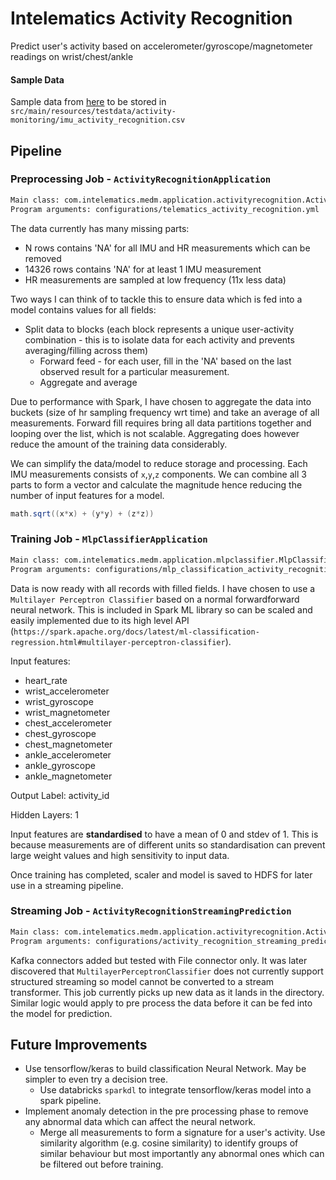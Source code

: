 # Intelematics Activity Recognition
Predict user's activity based on accelerometer/gyroscope/magnetometer readings on wrist/chest/ankle

#### Sample Data
Sample data from [here](https://drive.google.com/file/d/1YNG0PPv0lnKKHzDBd3uWq248k7Aj-I8q) to be stored in `src/main/resources/testdata/activity-monitoring/imu_activity_recognition.csv`

## Pipeline

### Preprocessing Job - `ActivityRecognitionApplication`
```bash
Main class: com.intelematics.medm.application.activityrecognition.ActivityRecognitionApplication
Program arguments: configurations/telematics_activity_recognition.yml
```
The data currently has many missing parts:
- N rows contains 'NA' for all IMU and HR measurements which can be removed
- 14326 rows contains 'NA' for at least 1 IMU measurement
- HR measurements are sampled at low frequency (11x less data)

Two ways I can think of to tackle this to ensure data which is fed into a model contains values for all fields:
- Split data to blocks (each block represents a unique user-activity combination - this is to isolate data for each activity and prevents averaging/filling across them)
  - Forward feed - for each user, fill in the 'NA' based on the last observed result for a particular measurement.
  - Aggregate and average

Due to performance with Spark, I have chosen to aggregate the data into buckets (size of hr sampling frequency wrt time) and take an average of all measurements. Forward fill requires bring all data partitions together and looping over the list, which is not scalable. Aggregating does however reduce the amount of the training data considerably.

We can simplify the data/model to reduce storage and processing. Each IMU measurements consists of `x`,`y`,`z` components. We can combine all 3 parts to form a vector and calculate the magnitude hence reducing the number of input features for a model.
```scala
math.sqrt((x*x) + (y*y) + (z*z))
```

### Training Job - `MlpClassifierApplication`
```bash
Main class: com.intelematics.medm.application.mlpclassifier.MlpClassifierApplication
Program arguments: configurations/mlp_classification_activity_recognition.yml
```
Data is now ready with all records with filled fields. I have chosen to use a `Multilayer Perceptron Classifier` based on a normal forwardforward neural network. This is included in Spark ML library so can be scaled and easily implemented due to its high level API (`https://spark.apache.org/docs/latest/ml-classification-regression.html#multilayer-perceptron-classifier`).

Input features:
   - heart_rate
   - wrist_accelerometer
   - wrist_gyroscope
   - wrist_magnetometer
   - chest_accelerometer
   - chest_gyroscope
   - chest_magnetometer
   - ankle_accelerometer
   - ankle_gyroscope
   - ankle_magnetometer

Output Label: activity_id

Hidden Layers: 1

Input features are **standardised** to have a mean of 0 and stdev of 1. This is because measurements are of different units so standardisation can prevent large weight values and high sensitivity to input data.

Once training has completed, scaler and model is saved to HDFS for later use in a streaming pipeline.

### Streaming Job - `ActivityRecognitionStreamingPrediction`
```bash
Main class: com.intelematics.medm.application.activityrecognition.ActivityRecognitionStreamingPrediction
Program arguments: configurations/activity_recognition_streaming_prediction.yml
```
Kafka connectors added but tested with File connector only.
It was later discovered that `MultilayerPerceptronClassifier` does not currently support structured streaming so model cannot be converted to a stream transformer. This job currently picks up new data as it lands in the directory. Similar logic would apply to pre process the data before it can be fed into the model for prediction.

## Future Improvements
- Use tensorflow/keras to build classification Neural Network. May be simpler to even try a decision tree.
  - Use databricks `sparkdl` to integrate tensorflow/keras model into a spark pipeline.
- Implement anomaly detection in the pre processing phase to remove any abnormal data which can affect the neural network.
  - Merge all measurements to form a signature for a user's activity. Use similarity algorithm (e.g. cosine similarity) to identify groups of similar behaviour but most importantly any abnormal ones which can be filtered out before training.
